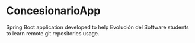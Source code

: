 # ConcesionarioApp
Spring Boot application developed to help Evolución del Software students to learn remote git repositories usage.
